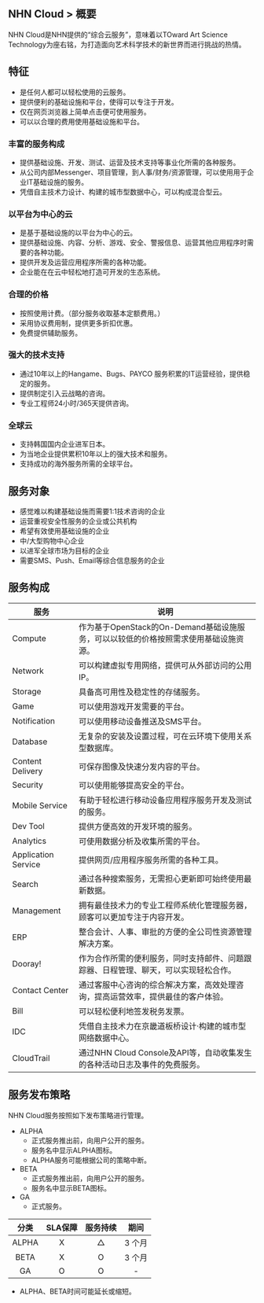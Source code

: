 ## NHN Cloud > 概要

NHN Cloud是NHN提供的“综合云服务”，意味着以TOward Art Science Technology为座右铭，为打造面向艺术科学技术的新世界而进行挑战的热情。

## 特征

- 是任何人都可以轻松使用的云服务。
- 提供便利的基础设施和平台，使得可以专注于开发。
- 仅在网页浏览器上简单点击便可使用服务。
- 可以以合理的费用使用基础设施和平台。

### 丰富的服务构成

- 提供基础设施、开发、测试、运营及技术支持等事业化所需的各种服务。
- 从公司内部Messenger、项目管理，到人事/财务/资源管理，可以使用用于企业IT基础设施的服务。
- 凭借自主技术力设计、构建的城市型数据中心，可以构成混合型云。

### 以平台为中心的云

- 是基于基础设施的以平台为中心的云。
- 提供基础设施、内容、分析、游戏、安全、警报信息、运营其他应用程序时需要的各种功能。
- 提供开发及运营应用程序所需的各种功能。
- 企业能在在云中轻松地打造可开发的生态系统。

### 合理的价格

- 按照使用计费。（部分服务收取基本定额费用。）
- 采用协议费用制，提供更多折扣优惠。
- 免费提供辅助服务。

### 强大的技术支持

- 通过10年以上的Hangame、Bugs、PAYCO 服务积累的IT运营经验，提供稳定的服务。
- 提供制定引入云战略的咨询。
- 专业工程师24小时/365天提供咨询。

### 全球云
- 支持韩国国内企业进军日本。
- 为当地企业提供累积10年以上的强大技术和服务。
- 支持成功的海外服务所需的全球平台。

## 服务对象

- 感觉难以构建基础设施而需要1:1技术咨询的企业
- 运营重视安全性服务的企业或公共机构
- 希望有效使用基础设施的企业
- 中/大型购物中心企业
- 以进军全球市场为目标的企业
- 需要SMS、Push、Email等综合信息服务的企业

## 服务构成

| 服务 | 说明 |
| --- | --- |
| Compute | 作为基于OpenStack的On-Demand基础设施服务，可以以较低的价格按照需求使用基础设施资源。|
| Network | 可以构建虚拟专用网络，提供可从外部访问的公用IP。|
| Storage | 具备高可用性及稳定性的存储服务。|
| Game | 可以使用游戏开发需要的平台。|
| Notification | 可以使用移动设备推送及SMS平台。|
| Database | 无复杂的安装及设置过程，可在云环境下使用关系型数据库。|
| Content Delivery | 可保存图像及快速分发内容的平台。|
| Security | 可以使用能够提高安全的平台。|
| Mobile Service | 有助于轻松进行移动设备应用程序服务开发及测试的服务。|
| Dev Tool | 提供方便高效的开发环境的服务。|
| Analytics | 可使用数据分析及收集所需的平台。|
| Application Service | 提供网页/应用程序服务所需的各种工具。|
| Search  | 通过各种搜索服务，无需担心更新即可始终使用最新数据。|
| Management | 拥有最佳技术力的专业工程师系统化管理服务器，顾客可以更加专注于内容开发。|
| ERP  | 整合会计、人事、审批的方便的全公司性资源管理解决方案。|
| Dooray!  | 作为合作所需的便利服务，同时支持邮件、问题跟踪器、日程管理、聊天，可以实现轻松合作。|
| Contact Center | 通过客服中心咨询的综合解决方案，高效处理咨询，提高运营效率，提供最佳的客户体验。|
| Bill | 可以轻松便利地签发税务发票。|
| IDC  | 凭借自主技术力在京畿道板桥设计·构建的城市型网络数据中心。|
| CloudTrail  | 通过NHN Cloud Console及API等，自动收集发生的各种活动日志及事件的免费服务。|

## 服务发布策略

NHN Cloud服务按照如下发布策略进行管理。

- ALPHA
    - 正式服务推出前，向用户公开的服务。
    - 服务名中显示ALPHA图标。
    - ALPHA服务可能根据公司的策略中断。
- BETA
    - 正式服务推出前，向用户公开的服务。
    - 服务名中显示BETA图标。
- GA
    - 正式服务。


| 分类 | SLA保障 | 服务持续 | 期间 |
| :---: | :---: | :---: | :---: |
| ALPHA | X | △ | 3 个月 |
| BETA | X | O | 3 个月 |
| GA | O | O | - |

- ALPHA、BETA时间可能延长或缩短。

